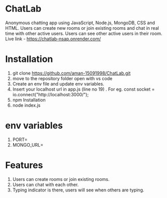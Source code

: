 
# ChatLab

Anonymous chatting app using JavaScript, Node.js, MongoDB, CSS and HTML. Users can create
new rooms or join existing rooms and chat in real time with other active users. Users can see other active users in their room. Live link - https://chatlab-nsap.onrender.com/

# Installation
1) git clone https://github.com/aman-15091998/ChatLab.git
2) move to the repository folder open with vs code
3) Create an env file and update env variables.
4) Insert your localhost url in app.js (line no 19)
. For eg. const socket = io.connect("http://localhost:3000/");
5) npm Installation
6) node index.js

# env variables
1) PORT=
2) MONGO_URL=

# Features
1) Users can create rooms or join existing rooms.
2) Users can chat with each other.
3) Typing indicator is there, users will see when others are typing.
